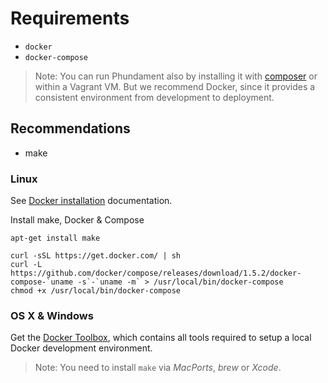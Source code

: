 Requirements
============

 - `docker`
 - `docker-compose`

> Note: You can run Phundament also by installing it with [composer](http://getcomposer.org/doc/00-intro.md#installation-nix) or within a Vagrant VM. But we recommend Docker, since it provides a consistent environment from development to deployment.


Recommendations
---------------

- make


### Linux

See [Docker installation](https://docs.docker.com/installation/) documentation.

Install make, Docker & Compose
 
    apt-get install make
 
    curl -sSL https://get.docker.com/ | sh
    curl -L https://github.com/docker/compose/releases/download/1.5.2/docker-compose-`uname -s`-`uname -m` > /usr/local/bin/docker-compose
    chmod +x /usr/local/bin/docker-compose



### OS X & Windows

Get the [Docker Toolbox](https://www.docker.com/docker-toolbox), which contains all tools required to setup a local Docker development environment.

> Note: You need to install `make` via *MacPorts*, *brew* or *Xcode*.
